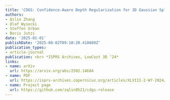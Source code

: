 ```yaml
---
title: 'CDGS: Confidence-Aware Depth Regularization for 3D Gaussian Splatting'
authors:
- Qilin Zhang
- Olaf Wysocki
- Steffen Urban
- Boris Jutzi
date: '2025-01-01'
publishDate: '2025-08-02T09:10:20.410689Z'
publication_types:
- article-journal
publication: <br> *ISPRS Archives, LowCost 3D ‘24*
links:
- name: arXiv
  url: https://arxiv.org/abs/2502.14684
- name: PDF
  url: https://isprs-archives.copernicus.org/articles/XLVIII-2-W7-2024/189/2024/
- name: Project page
  url: https://github.com/zqlin0521/cdgs-release
---
```

